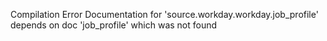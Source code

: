 Compilation Error
  Documentation for 'source.workday.workday.job_profile' depends on doc 'job_profile'  which was not found
